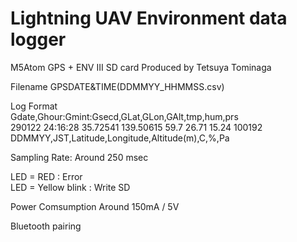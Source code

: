 #  Lightning UAV Environment data logger 
  M5Atom GPS + ENV III   SD card 
  Produced by Tetsuya Tominaga
  
  Filename GPSDATE&TIME(DDMMYY_HHMMSS.csv) 
  
  Log Format  
  Gdate,Ghour:Gmint:Gsecd,GLat,GLon,GAlt,tmp,hum,prs  
  290122  24:16:28  35.72541  139.50615 59.7  26.71 15.24 100192  
  DDMMYY,JST,Latitude,Longitude,Altitude(m),C,%,Pa  
    
  Sampling Rate: Around 250 msec  
  
  LED = RED : Error  
  LED = Yellow blink : Write SD  
  
  Power Comsumption Around 150mA / 5V  
  
  Bluetooth pairing  
